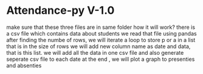 # Attendance-py V-1.0

make sure that these three files are in same folder
how it will work?
there is a csv file which contains data about students
we read that file using pandas
after finding the numbe of rows, we will iterate a loop to store p or a in a list that is in the size of rows
we will add new column name as date and data, that is this list.
we will add all the data in one csv file and also generate seperate csv file to each date
at the end , we will plot a graph to presenties and absenties
